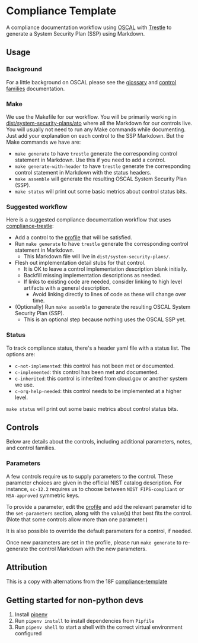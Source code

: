 # Compliance Template

A compliance documentation workflow using [OSCAL](https://pages.nist.gov/OSCAL/) with [Trestle](https://github.com/IBM/compliance-trestle) to generate a System Security Plan (SSP) using Markdown.

## Usage

### Background

For a little background on OSCAL please see the [glossary](glossary.md) and [control families](control-families.md) documentation.

### Make

We use the Makefile for our workflow. You will be primarily working in [dist/system-security-plans/ato](dist/system-security-plans/ato) where all the Markdown for our controls live. You will usually not need to run any Make commands while documenting. Just add your explanation on each control to the SSP Markdown. But the Make commands we have are: 

- `make generate` to have `trestle` generate the corresponding control statement in Markdown. Use this if you need to add a control.
- `make generate-with-header` to have `trestle` generate the corresponding control statement in Markdown with the status headers.
- `make assemble` will generate the resulting OSCAL System Security Plan (SSP).
- `make status` will print out some basic metrics about control status bits.

### Suggested workflow

Here is a suggested compliance documentation workflow that uses [compliance-trestle](https://github.com/IBM/compliance-trestle):

- Add a control to the [profile](./profiles/ato/) that will be satisfied.
- Run `make generate` to have `trestle` generate the corresponding control statement in Markdown.
  - This Markdown file will live in `dist/system-security-plans/`.
- Flesh out implementation detail stubs for that control.
  - It is OK to leave a control implementation description blank initially.
  - Backfill missing implementation descriptions as needed.
  - If links to existing code are needed, consider linking to high level artifacts with a general description.
    - Avoid linking directly to lines of code as these will change over time.
- (Optionally) Run `make assemble` to generate the resulting OSCAL System Security Plan (SSP).
  - This is an optional step because nothing uses the OSCAL SSP yet.

### Status

To track compliance status, there's a header yaml file with a status list. The options are:

- `c-not-implemented`: this control has not been met or documented.
- `c-implemented`: this control has been met and documented.
- `c-inherited`: this control is inherited from cloud.gov or another system we use.
- `c-org-help-needed`: this control needs to be implemented at a higher level.

`make status` will print out some basic metrics about control status bits.

## Controls

Below are details about the controls, including additional parameters, notes, and control families.

### Parameters

A few controls require us to supply parameters to the control. These parameter choices are given in the official NIST catalog description. For instance, `sc-12.2` requires us to choose between `NIST FIPS-compliant` or `NSA-approved` symmetric keys.

To provide a parameter, edit the [profile](./profiles/ato/profile.json) and add the relevant parameter id to the `set-parameters` section, along with the value(s) that best fits the control. (Note that some controls allow more than one parameter.)

It is also possible to override the default parameters for a control, if needed.

Once new parameters are set in the profile, please run `make generate` to re-generate the control Markdown with the new parameters.

## Attribution

This is a copy with alternations from the 18F [compliance-template](https://github.com/GSA-TTS/compliance-template)

## Getting started for non-python devs

1. Install [pipenv](https://docs.pipenv.org/)
1. Run `pipenv install` to install dependencies from `Pipfile`
1. Run `pipenv shell` to start a shell with the correct virtual environment configured
